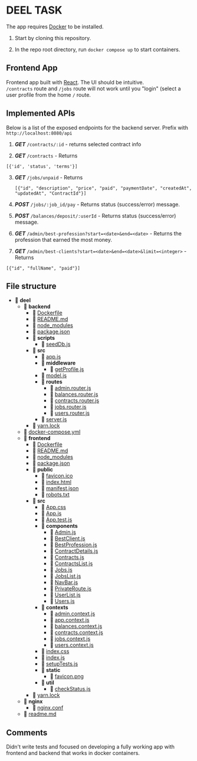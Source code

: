 # DEEL TASK

The app requires [Docker](https://docs.docker.com/get-docker/) to be installed.



1. Start by cloning this repository.



2. In the repo root directory, run `docker compose up` to start containers.

## Frontend App

Frontend app built with [React](https://create-react-app.dev/). The UI should be intuitive.  
`/contracts` route and `/jobs` route will not work until you "login" (select a user profile from the home `/` route. 



## Implemented APIs


Below is a list of the exposed endpoints for the backend server. Prefix with `http://localhost:8080/api`


1. ***GET*** `/contracts/:id` - returns selected contract info

1. ***GET*** `/contracts` - Returns 
```
[{'id', 'status', 'terms'}]
```
3. ***GET*** `/jobs/unpaid` - Returns
   ```
   [{"id", "description", "price", "paid", "paymentDate", "createdAt", "updatedAt", "ContractId"}]
   ```

1. ***POST*** `/jobs/:job_id/pay` - Returns status (success/error) message.

1. ***POST*** `/balances/deposit/:userId` - Returns status (success/error) message.

1. ***GET*** `/admin/best-profession?start=<date>&end=<date>` - Returns the profession that earned the most money.

1. ***GET*** `/admin/best-clients?start=<date>&end=<date>&limit=<integer>` - Returns
```
[{"id", "fullName", "paid"}]
```

## File structure

- 📂 __deel__
    - 📂 __backend__
        - 📄 [Dockerfile](backend/Dockerfile)
        - 📄 [README.md](backend/README.md)
        - 📄 [node\_modules](backend/node_modules)
        - 📄 [package.json](backend/package.json)
        - 📂 __scripts__
            - 📄 [seedDb.js](backend/scripts/seedDb.js)
        - 📂 __src__
            - 📄 [app.js](backend/src/app.js)
            - 📂 __middleware__
                - 📄 [getProfile.js](backend/src/middleware/getProfile.js)
            - 📄 [model.js](backend/src/model.js)
            - 📂 __routes__
                - 📄 [admin.router.js](backend/src/routes/admin.router.js)
                - 📄 [balances.router.js](backend/src/routes/balances.router.js)
                - 📄 [contracts.router.js](backend/src/routes/contracts.router.js)
                - 📄 [jobs.router.js](backend/src/routes/jobs.router.js)
                - 📄 [users.router.js](backend/src/routes/users.router.js)
            - 📄 [server.js](backend/src/server.js)
        - 📄 [yarn.lock](backend/yarn.lock)
    - 📄 [docker\-compose.yml](docker-compose.yml)
    - 📂 __frontend__
        - 📄 [Dockerfile](frontend/Dockerfile)
        - 📄 [README.md](frontend/README.md)
        - 📄 [node\_modules](frontend/node_modules)
        - 📄 [package.json](frontend/package.json)
        - 📂 __public__
            - 📄 [favicon.ico](frontend/public/favicon.ico)
            - 📄 [index.html](frontend/public/index.html)
            - 📄 [manifest.json](frontend/public/manifest.json)
            - 📄 [robots.txt](frontend/public/robots.txt)
        - 📂 __src__
            - 📄 [App.css](frontend/src/App.css)
            - 📄 [App.js](frontend/src/App.js)
            - 📄 [App.test.js](frontend/src/App.test.js)
            - 📂 __components__
                - 📄 [Admin.js](frontend/src/components/Admin.js)
                - 📄 [BestClient.js](frontend/src/components/BestClient.js)
                - 📄 [BestProfession.js](frontend/src/components/BestProfession.js)
                - 📄 [ContractDetails.js](frontend/src/components/ContractDetails.js)
                - 📄 [Contracts.js](frontend/src/components/Contracts.js)
                - 📄 [ContractsList.js](frontend/src/components/ContractsList.js)
                - 📄 [Jobs.js](frontend/src/components/Jobs.js)
                - 📄 [JobsList.js](frontend/src/components/JobsList.js)
                - 📄 [NavBar.js](frontend/src/components/NavBar.js)
                - 📄 [PrivateRoute.js](frontend/src/components/PrivateRoute.js)
                - 📄 [UserList.js](frontend/src/components/UserList.js)
                - 📄 [Users.js](frontend/src/components/Users.js)
            - 📂 __contexts__
                - 📄 [admin.context.js](frontend/src/contexts/admin.context.js)
                - 📄 [app.context.js](frontend/src/contexts/app.context.js)
                - 📄 [balances.context.js](frontend/src/contexts/balances.context.js)
                - 📄 [contracts.context.js](frontend/src/contexts/contracts.context.js)
                - 📄 [jobs.context.js](frontend/src/contexts/jobs.context.js)
                - 📄 [users.context.js](frontend/src/contexts/users.context.js)
            - 📄 [index.css](frontend/src/index.css)
            - 📄 [index.js](frontend/src/index.js)
            - 📄 [setupTests.js](frontend/src/setupTests.js)
            - 📂 __static__
                - 📄 [favicon.png](frontend/src/static/favicon.png)
            - 📂 __util__
                - 📄 [checkStatus.js](frontend/src/util/checkStatus.js)
        - 📄 [yarn.lock](frontend/yarn.lock)
    - 📂 __nginx__
        - 📄 [nginx.conf](nginx/nginx.conf)
    - 📄 [readme.md](readme.md)




## Comments

Didn't write tests and focused on developing a fully working app with frontend and backend that works in docker containers.
